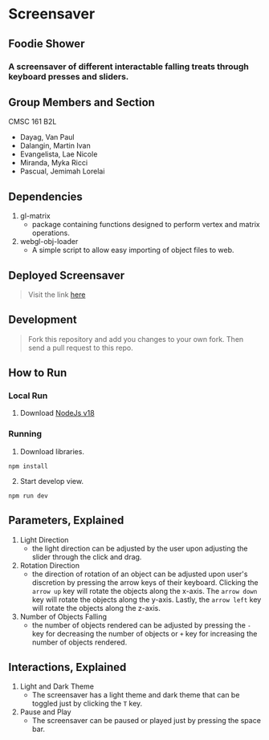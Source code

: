 # Screensaver
## Foodie Shower
###  A screensaver of different interactable falling treats through keyboard presses and sliders. 
## Group Members and Section
CMSC 161 B2L

- Dayag, Van Paul 
- Dalangin, Martin Ivan
- Evangelista, Lae Nicole 
- Miranda, Myka Ricci 
- Pascual, Jemimah Lorelai 

## Dependencies
1.  gl-matrix
    * package containing functions designed to perform vertex and matrix operations.
2. webgl-obj-loader
    * A simple script to allow easy importing of object files to web.

## Deployed Screensaver
> Visit the link [here](https://foodieshower.vercel.app/
)

## Development

> Fork this repository and add you changes to your own fork.
Then send a pull request to this repo.
## How to Run
### Local Run 
1. Download [NodeJs v18](https://nodejs.org/en/download)

### Running

1. Download libraries.

```
npm install
```

2. Start develop view.

```
npm run dev
```

## Parameters, Explained
1. Light Direction
    - the light direction can be adjusted by the user upon adjusting the slider through the click and drag. 
2. Rotation Direction
    - the direction of rotation of an object can be adjusted upon user's discretion by pressing the arrow keys of their keyboard. Clicking the `arrow up` key will rotate the objects along the x-axis. The `arrow down` key will rotate the objects along the y-axis. Lastly, the `arrow left` key will rotate the objects along the z-axis.
3. Number of Objects Falling
    - the number of objects rendered can be adjusted by pressing the `-` key for decreasing the number of objects or `+` key for increasing the number of objects rendered.

## Interactions, Explained
1. Light and Dark Theme
    - The screensaver has a light theme and dark theme that can be toggled just by clicking the `T` key. 
2. Pause and Play
    - The screensaver can be paused or played just by pressing the space bar. 